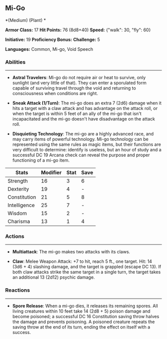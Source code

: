 ## Mi-Go
*(Medium) (Plant) *

**Armor Class:** 17
**Hit Points:** 76 (8d8+40)
**Speed:** {"walk": 30, "fly": 60}

**Initiative:** 19
**Proficiency Bonus:**
**Challenge:** 5

**Languages:** Common, Mi-go, Void Speech

### Abilities
 --- 
- **Astral Travelers**: Mi-go do not require air or heat to survive, only sunlight (and very little of that). They can enter a sporulated form capable of surviving travel through the void and returning to consciousness when conditions are right.

- **Sneak Attack (1/Turn)**: The mi-go does an extra 7 (2d6) damage when it hits a target with a claw attack and has advantage on the attack roll, or when the target is within 5 feet of an ally of the mi-go that isn't incapacitated and the mi-go doesn't have disadvantage on the attack roll.

- **Disquieting Technology**: The mi-go are a highly advanced race, and may carry items of powerful technology. Mi-go technology can be represented using the same rules as magic items, but their functions are very difficult to determine: identify is useless, but an hour of study and a successful DC 19 Arcana check can reveal the purpose and proper functioning of a mi-go item.



| Stats | Modifier | Stat | Save
| ---- | ---- | ---- | ---- |
| Strength | 16 | 3 | 6 |
| Dexterity | 19 | 4 | - |
| Constitution | 21 | 5 | 8 |
| Intelligence | 25 | 7 | - |
| Wisdom | 15 | 2 | - |
| Charisma | 13 | 1 | 4 |

### Actions
 --- 
- **Multiattack**: The mi-go makes two attacks with its claws.

- **Claw**: Melee Weapon Attack: +7 to hit, reach 5 ft., one target. Hit: 14 (3d6 + 4) slashing damage, and the target is grappled (escape DC 13). If both claw attacks strike the same target in a single turn, the target takes an additional 13 (2d12) psychic damage.

### Reactions
 --- 
- **Spore Release**: When a mi-go dies, it releases its remaining spores. All living creatures within 10 feet take 14 (2d8 + 5) poison damage and become poisoned; a successful DC 16 Constitution saving throw halves the damage and prevents poisoning. A poisoned creature repeats the saving throw at the end of its turn, ending the effect on itself with a success.

